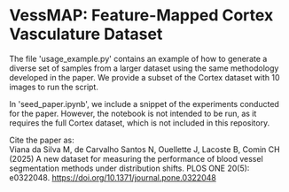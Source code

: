 # VessMAP: Feature-**Map**ped Cortex Vasculature Dataset

The file 'usage_example.py' contains an example of how to generate a diverse set of samples from a larger dataset using the same methodology developed in the paper. We provide a subset of the Cortex dataset with 10 images to run the script.

In 'seed_paper.ipynb', we include a snippet of the experiments conducted for the paper. However, the notebook is not intended to be run, as it requires the full Cortex dataset, which is not included in this repository.

Cite the paper as:  
Viana da Silva M, de Carvalho Santos N, Ouellette J, Lacoste B, Comin CH (2025) A new dataset for measuring the performance of blood vessel segmentation methods under distribution shifts. PLOS ONE 20(5): e0322048. https://doi.org/10.1371/journal.pone.0322048